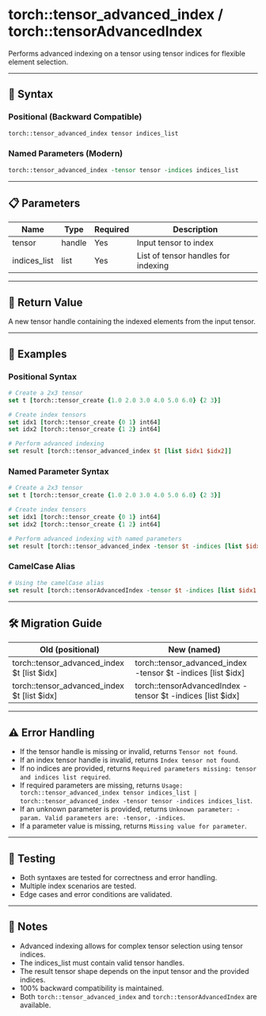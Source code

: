 # torch::tensor_advanced_index / torch::tensorAdvancedIndex

Performs advanced indexing on a tensor using tensor indices for flexible element selection.

---

## 📝 **Syntax**

### **Positional (Backward Compatible)**
```tcl
torch::tensor_advanced_index tensor indices_list
```

### **Named Parameters (Modern)**
```tcl
torch::tensor_advanced_index -tensor tensor -indices indices_list
```

---

## 📋 **Parameters**
| Name         | Type     | Required | Description                    |
|--------------|----------|----------|--------------------------------|
| tensor       | handle   | Yes      | Input tensor to index          |
| indices_list | list     | Yes      | List of tensor handles for indexing |

---

## 🔄 **Return Value**
A new tensor handle containing the indexed elements from the input tensor.

---

## 🚦 **Examples**

### **Positional Syntax**
```tcl
# Create a 2x3 tensor
set t [torch::tensor_create {1.0 2.0 3.0 4.0 5.0 6.0} {2 3}]

# Create index tensors
set idx1 [torch::tensor_create {0 1} int64]
set idx2 [torch::tensor_create {1 2} int64]

# Perform advanced indexing
set result [torch::tensor_advanced_index $t [list $idx1 $idx2]]
```

### **Named Parameter Syntax**
```tcl
# Create a 2x3 tensor
set t [torch::tensor_create {1.0 2.0 3.0 4.0 5.0 6.0} {2 3}]

# Create index tensors
set idx1 [torch::tensor_create {0 1} int64]
set idx2 [torch::tensor_create {1 2} int64]

# Perform advanced indexing with named parameters
set result [torch::tensor_advanced_index -tensor $t -indices [list $idx1 $idx2]]
```

### **CamelCase Alias**
```tcl
# Using the camelCase alias
set result [torch::tensorAdvancedIndex -tensor $t -indices [list $idx1 $idx2]]
```

---

## 🛠️ **Migration Guide**
| Old (positional)                           | New (named)                                    |
|--------------------------------------------|------------------------------------------------|
| torch::tensor_advanced_index $t [list $idx] | torch::tensor_advanced_index -tensor $t -indices [list $idx] |
| torch::tensor_advanced_index $t [list $idx] | torch::tensorAdvancedIndex -tensor $t -indices [list $idx] |

---

## ⚠️ **Error Handling**
- If the tensor handle is missing or invalid, returns `Tensor not found`.
- If an index tensor handle is invalid, returns `Index tensor not found`.
- If no indices are provided, returns `Required parameters missing: tensor and indices list required`.
- If required parameters are missing, returns `Usage: torch::tensor_advanced_index tensor indices_list | torch::tensor_advanced_index -tensor tensor -indices indices_list`.
- If an unknown parameter is provided, returns `Unknown parameter: -param. Valid parameters are: -tensor, -indices`.
- If a parameter value is missing, returns `Missing value for parameter`.

---

## 🧪 **Testing**
- Both syntaxes are tested for correctness and error handling.
- Multiple index scenarios are tested.
- Edge cases and error conditions are validated.

---

## 📝 **Notes**
- Advanced indexing allows for complex tensor selection using tensor indices.
- The indices_list must contain valid tensor handles.
- The result tensor shape depends on the input tensor and the provided indices.
- 100% backward compatibility is maintained.
- Both `torch::tensor_advanced_index` and `torch::tensorAdvancedIndex` are available. 